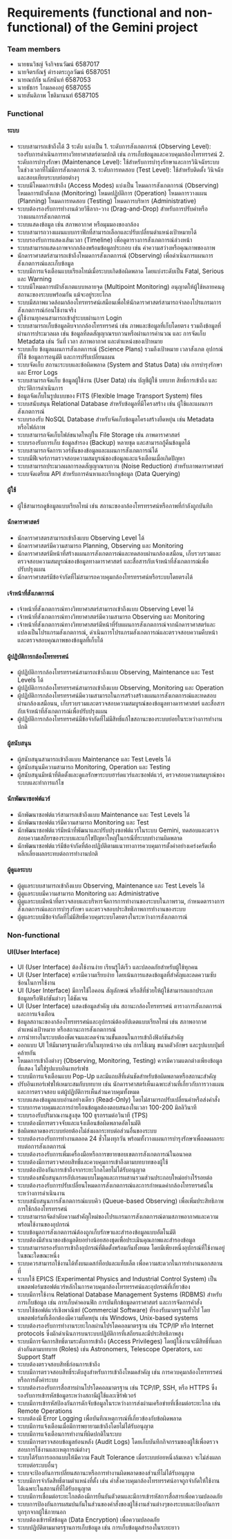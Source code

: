 # Requirements (functional and non-functional) of the Gemini project
### Team members
- นายธนวิชญ์ จึงกิจธนวัฒน์ 6587017
- นายจิตรกัณฐ์ ดำรงตระกูลวัฒน์ 6587051
- นายณปภัช นภัสนันท์ 6587053
- นายธัชกร โกมลคงอยู่ 6587055
- นายสันติภาพ โชติมานนท์ 6587105

### Functional 

#### ระบบ
-	ระบบสามารถเข้าถึงได้ 3 ระดับ แบ่งเป็น 1. ระดับการสังเกตการณ์ (Observing Level): รองรับการดำเนินการทางวิทยาศาสตร์ตามปกติ เช่น การเก็บข้อมูลและควบคุมกล้องโทรทรรศน์ 2. ระดับการบำรุงรักษา (Maintenance Level): ใช้สำหรับการบำรุงรักษาและการวินิจฉัยระบบในช่วงเวลาที่ไม่มีการสังเกตการณ์ 3. ระดับการทดสอบ (Test Level): ใช้สำหรับติดตั้ง วินิจฉัย และสอบเทียบระบบย่อยต่างๆ
-	ระบบมีโหมดการเข้าถึง (Access Modes) แบ่งเป็น โหมดการสังเกตการณ์ (Observing) โหมดการเฝ้าสังเกต (Monitoring) โหมดปฏิบัติการ (Operation) โหมดการวางแผน (Planning) โหมดการทดสอบ (Testing) โหมดการบริหาร (Administrative)
-	ระบบต้องรองรับการทำงานด้วยวิธีลาก-วาง (Drag-and-Drop) สำหรับการปรับค่าหรือวางแผนการสังเกตการณ์
-	ระบบแสดงข้อมูล เช่น สภาพอากาศ หรือมุมมองของกล้อง
-	ระบบสามารถวางแผนแบบกราฟิกที่สามารถเลือกและปรับเปลี่ยนตำแหน่งเป้าหมายได้
-	ระบบรองรับการแสดงเส้นเวลา (Timeline) เพื่อดูตารางการสังเกตการณ์ล่วงหน้า
-	ระบบสามารถแสดงภาพจากกล้องพร้อมข้อมูลประกอบ เช่น ค่าความสว่างหรือคุณภาพของภาพ
-	นักดาราศาสตร์สามารถเข้าถึงโหมดการสังเกตการณ์ (Observing) เพื่อดำเนินการแผนการสังเกตการณ์และเก็บข้อมูล
-	ระบบมีการแจ้งเตือนแบบเรียลไทม์เมื่อระบบเกิดข้อผิดพลาด โดยแบ่งระดับเป็น Fatal, Serious และ Warning
-	ระบบมีโหมดการเฝ้าสังเกตแบบหลายจุด (Multipoint Monitoring) อนุญาตให้ผู้ใช้หลายคนดูสถานะของระบบพร้อมกัน แม้จะอยู่ระยะไกล
-	ระบบมีสภาพแวดล้อมกล้องโทรทรรศน์เสมือนเพื่อให้นักดาราศาสตร์สามารถจำลองโปรแกรมการสังเกตการณ์ก่อนใช้งานจริง
-	ผู้ใช้งานทุกคนสามารถเข้าสู่ระบบผ่านการ Login
-	ระบบสามารถเก็บข้อมูลดิบจากกล้องโทรทรรศน์ เช่น ภาพและข้อมูลที่เก็บโดยตรง รวมถึงข้อมูลที่ผ่านการประมวลผล เช่น ข้อมูลที่ลดสัญญาณรบกวนหรือผ่านการคำนวณ และ การจัดเก็บ Metadata เช่น วันที่ เวลา สภาพอากาศ และตำแหน่งของเป้าหมาย
-	ระบบเก็บ ข้อมูลแผนการสังเกตการณ์ (Science Plans) รวมถึงเป้าหมาย เวลาสังเกต อุปกรณ์ที่ใช้ ข้อมูลการอนุมัติ และการปรับเปลี่ยนแผน
-	ระบบจัดเก็บ สถานะระบบและข้อผิดพลาด (System and Status Data) เช่น การบำรุงรักษาและ Error Logs
-	ระบบสามารถจัดเก็บ ข้อมูลผู้ใช้งาน (User Data) เช่น บัญชีผู้ใช้ บทบาท สิทธิ์การเข้าถึง และประวัติการดำเนินการ
-	ข้อมูลจัดเก็บในรูปแบบของ FITS (Flexible Image Transport System) files
-	ระบบสนับสนุน Relational Database สำหรับข้อมูลที่มีโครงสร้าง เช่น ผู้ใช้และแผนการสังเกตการณ์
-	ระบบรองรับ NoSQL Database สำหรับจัดเก็บข้อมูลโครงสร้างยืดหยุ่น เช่น Metadata หรือไฟล์ภาพ
-	ระบบสามารถจัดเก็บไฟล์ขนาดใหญ่ใน File Storage เช่น ภาพดาราศาสตร์
-	ระบบรองรับการเก็บ ข้อมูลสำรอง (Backup) หลายชุด และสามารถกู้คืนข้อมูลได้
-	ระบบสามารถจัดการเวอร์ชันของข้อมูลและแผนการสังเกตการณ์ได้
-	ระบบมีฟีเจอร์การตรวจสอบความสมบูรณ์ของข้อมูลและแจ้งเตือนเมื่อเกิดปัญหา
-	ระบบสามารถประมวลผลการลดสัญญาณรบกวน (Noise Reduction) สำหรับภาพดาราศาสตร์
-	ระบบจัดเตรียม API สำหรับการค้นหาและเรียกดูข้อมูล (Data Querying)

#### ผู้ใช้
-	ผู้ใช้สามารถดูข้อมูลแบบเรียลไทม์ เช่น สถานะของกล้องโทรทรรศน์หรือภาพที่กำลังถูกบันทึก

#### นักดาราศาสตร์
-	นักดาราศาสตรสามารถเข้าถึงแบบ Observing Level ได้
-	นักดาราศาสตร์มีความสามารถ Planning, Observing และ Monitoring
-	นักดาราศาสตร์มีหน้าที่สร้างแผนการสังเกตการณ์และทดสอบผ่านกล้องเสมือน, เก็บรวบรวมและตรวจสอบความสมบูรณ์ของข้อมูลทางดาราศาสตร์ และสื่อสารกับเจ้าหน้าที่สังเกตการณ์เพื่อปรับปรุงแผน
-	นักดาราศาสตร์มีข้อจำกัดที่ไม่สามารถควบคุมกล้องโทรทรรศน์หรือระบบโดยตรงได้

#### เจ้าหน้าที่สังเกตการณ์
-	เจ้าหน้าที่สังเกตการณ์ทางวิทยาศาสตร์สามารถเข้าถึงแบบ Observing Level ได้
-	เจ้าหน้าที่สังเกตการณ์ทางวิทยาศาสตร์มีความสามารถ Observing และ Monitoring
-	เจ้าหน้าที่สังเกตการณ์ทางวิทยาศาสตร์มีหน้าที่รับแผนการสังเกตการณ์จากนักดาราศาสตร์และแปลงเป็นโปรแกรมสังเกตการณ์, ดำเนินการโปรแกรมสังเกตการณ์และตรวจสอบความคืบหน้า และตรวจสอบคุณภาพของข้อมูลที่เก็บได้

#### ผู้ปฏิบัติการกล้องโทรทรรศน์
-	ผู้ปฏิบัติการกล้องโทรทรรศน์สามารถเข้าถึงแบบ Observing, Maintenance และ Test Levels ได้
-	ผู้ปฏิบัติการกล้องโทรทรรศน์สามารถเข้าถึงแบบ Observing, Monitoring และ Operation
-	ผู้ปฏิบัติการกล้องโทรทรรศน์มีความสามารถในการสร้างสร้างแผนการสังเกตการณ์และทดสอบผ่านกล้องเสมือนน, เก็บรวบรวมและตรวจสอบความสมบูรณ์ของข้อมูลทางดาราศาสตร์ และสื่อสารกับเจ้าหน้าที่สังเกตการณ์เพื่อปรับปรุงแผน
-	ผู้ปฏิบัติการกล้องโทรทรรศน์มีข้อจำกัดที่ไม่มีสิทธิ์แก้ไขสถานะของระบบย่อยในระหว่างการทำงานปกติ

#### ผู้สนับสนุน
-	ผู้สนับสนุนสามารถเข้าถึงแบบ Maintenance และ Test Levels ได้
-	ผู้สนับสนุนมีความสามารถ Monitoring, Operation และ Testing
-	ผู้สนับสนุนมีหน้าที่ติดตั้งและดูแลรักษาระบบฮาร์ดแวร์และซอฟต์แวร์, ตรวจสอบความสมบูรณ์ของระบบและทำการแก้ไข

#### นักพัฒนาซอฟต์แวร์
-	นักพัฒนาซอฟต์แวร์สามารถเข้าถึงแบบ Maintenance และ Test Levels ได้
-	นักพัฒนาซอฟต์แวร์มีความสามารถ Monitoring และ Test
-	นักพัฒนาซอฟต์แวร์มีหน้าที่พัฒนาและปรับปรุงซอฟต์แวร์ในระบบ Gemini, ทดสอบและตรวจสอบความเสถียรของระบบและแก้ไขปัญหาใหญ่ในกรณีที่ระบบทำงานผิดพลาด
-	นักพัฒนาซอฟต์แวร์มีข้อจำกัดที่ต้องปฏิบัติตามแนวทางการควบคุมการตั้งค่าอย่างเคร่งครัดเพื่อหลีกเลี่ยงผลกระทบต่อการทำงานปกติ


#### ผู้ดูแลระบบ
-	ผู้ดูแลระบบสามารถเข้าถึงแบบ Observing, Maintenance และ Test Levels ได้
-	ผู้ดูแลระบบมีความสามารถ Monitoring และ Administrative
-	ผู้ดูแลระบบมีหน้าที่ตรวจสอบและบริหารจัดการการทำงานของระบบในภาพรวม, กำหนดตารางการสังเกตการณ์และการบำรุงรักษา และตรวจสอบประสิทธิภาพการทำงานของระบบ
-	ผู้ดูแลระบบมีข้อจำกัดที่ไม่มีสิทธิ์ควบคุมระบบโดยตรงในระหว่างการสังเกตการณ์

### Non-functional

#### UI(User Interface)
- UI (User Interface) ต้องใช้งานง่าย เรียนรู้ได้เร็ว และปลอดภัยสำหรับผู้ใช้ทุกคน 
- UI (User Interface) ควรมีความเรียบง่าย โดยเน้นการแสดงข้อมูลที่สำคัญและลดความซับซ้อนในการใช้งาน
- UI (User Interface) มีการใช้ไอคอน สัญลักษณ์ หรือสีที่ช่วยให้ผู้ใช้สามารถแยกประเภทข้อมูลหรือฟังก์ชันต่างๆ ได้ชัดเจน
- UI (User Interface) แสดงข้อมูลสำคัญ เช่น สถานะกล้องโทรทรรศน์ ตารางการสังเกตการณ์ และการแจ้งเตือน
- ข้อมูลสถานะของกล้องโทรทรรศน์และอุปกรณ์ต้องอัปเดตแบบเรียลไทม์ เช่น สภาพอากาศ ตำแหน่งเป้าหมาย หรือสถานะการสังเกตการณ์
- การนำทางในระบบต้องชัดเจนและลดจำนวนขั้นตอนในการเข้าถึงฟังก์ชันสำคัญ
- ออกแบบ UI ให้มีมาตรฐานเดียวกันในทุกหน้าจอ เช่น การใช้เมนู ขนาดตัวอักษร และรูปแบบปุ่มที่คล้ายกัน
- โหมดการเข้าถึงต่างๆ (Observing, Monitoring, Testing) ควรมีความแตกต่างเพียงข้อมูลที่แสดง ไม่ใช่รูปแบบอินเทอร์เฟซ
- ระบบมีการแจ้งเตือนแบบ Pop-Up และมีแถบสีที่เด่นชัดสำหรับข้อผิดพลาดหรือสถานะสำคัญ
- ปรับอินเทอร์เฟซให้เหมาะสมกับบทบาท เช่น นักดาราศาสตร์เห็นเฉพาะส่วนที่เกี่ยวกับการวางแผนและการตรวจสอบ แต่ผู้ปฏิบัติการเห็นส่วนควบคุมทั้งหมด
- ระบบแสดงข้อมูลแบบอ่านอย่างเดียว (Read-Only) โดยไม่สามารถปรับเปลี่ยนค่าหรือส่งคำสั่ง
- ระบบการควบคุมและการถ่ายโอนข้อมูลต้องตอบสนองในเวลา 100-200 มิลลิวินาที
- ระบบรองรับปริมาณงานสูงสุด 100 ธุรกรรมต่อวินาที (TPS) 
- ระบบต้องมีการตรวจจับและแจ้งเตือนข้อผิดพลาดอัตโนมัติ
- ข้อผิดพลาดของระบบย่อยต้องไม่ส่งผลกระทบต่อส่วนอื่นของระบบ 
- ระบบต้องรองรับการทำงานตลอด 24 ชั่วโมงทุกวัน พร้อมทั้งวางแผนการบำรุงรักษาเพื่อลดผลกระทบต่อการสังเกตการณ์ 
- ระบบต้องรองรับการเพิ่มเครื่องมือหรือการขยายขอบเขตการสังเกตการณ์ในอนาคต 
- ระบบต้องมีการตรวจสอบสิทธิ์และควบคุมการเข้าถึงตามบทบาทของผู้ใช้
- ระบบต้องป้องกันการเข้าถึงจากระยะไกลโดยไม่ได้รับอนุญาต 
- ระบบต้องสนับสนุนการอัปเกรดแบบโมดูลและการผสานรวมส่วนประกอบใหม่อย่างไร้รอยต่อ 
- ระบบต้องรองรับการปรับเปลี่ยนโหมดการสังเกตการณ์และการกำหนดค่ากล้องโทรทรรศน์ในระหว่างการดำเนินงาน
- ระบบสนับสนุนการสังเกตการณ์แบบคิว (Queue-based Observing) เพื่อเพิ่มประสิทธิภาพการใช้กล้องโทรทรรศน์
- ระบบสามารถจัดลำดับความสำคัญใหม่ของโปรแกรมการสังเกตการณ์ตามสภาพอากาศและความพร้อมใช้งานของอุปกรณ์
- ระบบข้อมูลการสังเกตการณ์ต้องถูกเก็บรักษาและสำรองข้อมูลแบบอัตโนมัติ
- ระบบต้องมีสำเนาของข้อมูลดิบอย่างน้อยสองชุดเพื่อประเมินคุณภาพและสำรองข้อมูล
- ระบบสามารถรองรับการเข้าถึงอุปกรณ์ที่ติดตั้งพร้อมกันทั้งหมด โดยมีเพียงหนึ่งอุปกรณ์ที่ใช้งานอยู่ในขณะใดขณะหนึ่ง
- ระบบควรสามารถใช้งานได้ทั้งบนเดสก์ท็อปและแท็บเล็ต เพื่อความสะดวกในการทำงานนอกสถานที่
- ระบบใช้ EPICS (Experimental Physics and Industrial Control System) เป็นแพลตฟอร์มซอฟต์แวร์หลักในการควบคุมกล้องโทรทรรศน์และอุปกรณ์ที่เกี่ยวข้อง 
- ระบบมีการใช้งาน Relational Database Management Systems (RDBMS) สำหรับการเก็บข้อมูล เช่น การเก็บค่าคอนฟิก การบันทึกข้อมูลดาราศาสตร์ และการจัดการคำสั่ง 
- ระบบใช้ซอฟต์แวร์เชิงพาณิชย์ (Commercial Software) ที่รองรับมาตรฐานทั่วไป โดยแพลตฟอร์มที่เลือกต้องมีความยืดหยุ่น เช่น Windows, Unix-based systems
- ระบบต้องรองรับการทำงานระยะไกลผ่านโปรโตคอลมาตรฐาน เช่น TCP/IP หรือ Internet protocols ซึ่งมักดำเนินการบนระบบปฏิบัติการที่เสถียรและมีประสิทธิภาพสูง
- ระบบมีการจัดการสิทธิ์ตามระดับการเข้าถึง (Access Privileges) โดยผู้ใช้งานจะมีสิทธิ์ที่แตกต่างกันตามบทบาท (Roles) เช่น Astronomers, Telescope Operators, และ Support Staff
- ระบบต้องตรวจสอบสิทธิ์ก่อนการเข้าถึง
- ระบบมีการตรวจสอบสิทธิ์ระดับสูงสำหรับการเข้าถึงโหมดสำคัญ เช่น การควบคุมกล้องโทรทรรศน์หรือการตั้งค่าระบบ
- ระบบต้องรองรับการสื่อสารผ่านโปรโตคอลมาตรฐาน เช่น TCP/IP, SSH, หรือ HTTPS ซึ่งรองรับการเข้ารหัสข้อมูลระหว่างสถานีผู้ใช้และเซิร์ฟเวอร์ 
- ระบบมีการเข้ารหัสป้องกันการดักจับข้อมูลในระหว่างการส่งผ่านเครือข่ายที่เชื่อมต่อระยะไกล เช่น Remote Operations
- ระบบต้องมี Error Logging เพื่อบันทึกเหตุการณ์ที่เกี่ยวข้องกับข้อผิดพลาด
- ระบบมีการแจ้งเตือนเมื่อมีการพยายามเข้าถึงโดยไม่ได้รับอนุญาต
- ระบบมีการแจ้งเตือนการทำงานที่ผิดปกติในระบบ
- ระบบมีการตรวจสอบข้อมูลย้อนหลัง (Audit Logs) โดยเก็บบันทึกกิจกรรมของผู้ใช้เพื่อตรวจสอบการใช้งานและเหตุการณ์ต่างๆ 
- ระบบได้รับการออกแบบให้มีความ Fault Tolerance เมื่อระบบย่อยหนึ่งล้มเหลว จะไม่ส่งผลกระทบต่อระบบอื่นๆ 
- ระบบจะป้องกันการเปลี่ยนสถานะหรือการทำงานผิดพลาดของส่วนที่ไม่ได้รับอนุญาต
- ระบบมีการจำกัดสิทธิ์ตามตำแหน่งที่ตั้ง เช่น คำสั่งควบคุมกล้องโทรทรรศน์อาจถูกจำกัดให้ใช้งานได้เฉพาะในสถานที่ที่ได้รับอนุญาต
- ระบบมีการเชื่อมต่อระยะไกลต้องมีการยืนยันตัวตนและมีการเข้ารหัสการสื่อสารเพื่อความปลอดภัย
- ระบบการป้องกันการผสมปนกันในส่วนของคำสั่งของผู้ใช้งานส่วนต่างๆของระบบและป้องกันการบุกรุกจากผู้ใช้ภายนอก
- ระบบต้องเข้ารหัสข้อมูล (Data Encryption) เพื่อความปลอดภัย
- ระบบปฏิบัติตามมาตรฐานการเก็บข้อมูล เช่น การเก็บข้อมูลสำรองในระยะยาว
